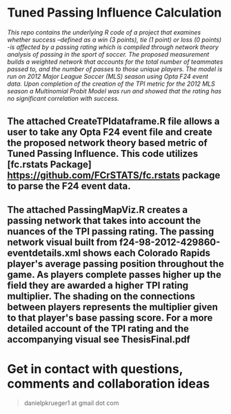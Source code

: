 # Tuned Passing Influence Calculation 
###### This repo contains the underlying R code of a project that examines whether success –defined as a win (3 points), tie (1 point) or loss (0 points) -is affected by a passing rating which is compiled through network theory analysis of passing in the sport of soccer. The proposed measurement builds a weighted network that accounts for the total number of teammates passed to, and the number of passes to those unique players. The model is run on 2012 Major League Soccer (MLS) season using Opta F24 event data. Upon completion of the creation of the TPI metric for the 2012 MLS season a Multinomial Probit Model was run and showed that the rating has no significant correlation with success.
## The attached CreateTPIdataframe.R file allows a user to take any Opta F24 event file and create the proposed network theory based metric of Tuned Passing Influence. This code utilizes [fc.rstats Package] https://github.com/FCrSTATS/fc.rstats package to parse the F24 event data.
## The attached PassingMapViz.R creates a passing network that takes into account the nuances of the TPI passing rating. The passing network visual built from f24-98-2012-429860-eventdetails.xml shows each Colorado Rapids player's average passing position throughout the game. As players complete passes higher up the field they are awarded a higher TPI rating multiplier. The shading on the connections between players represents the multiplier given to that player's base passing score. For a more detailed account of the TPI rating and the accompanying visual see **ThesisFinal.pdf**

# Get in contact with questions, comments and collaboration ideas 
> danielpkrueger1 at gmail dot com

